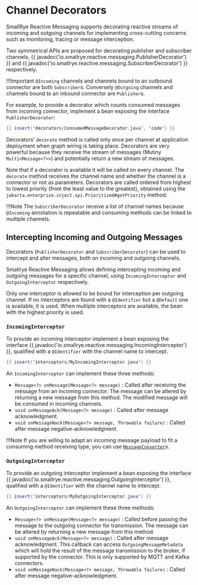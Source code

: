# Channel Decorators

SmallRye Reactive Messaging supports decorating reactive streams
of incoming and outgoing channels for implementing cross-cutting
concerns such as monitoring, tracing or message interception.

Two symmetrical APIs are proposed for decorating publisher and subscriber channels,
{{ javadoc('io.smallrye.reactive.messaging.PublisherDecorator') }}
and {{ javadoc('io.smallrye.reactive.messaging.SubscriberDecorator') }} respectively.

!!!Important
    `@Incoming` channels and channels bound to an outbound connector are both `Subscriber`s.
    Conversely `@Outgoing` channels and channels bound to an inbound connector are `Publisher`s.

For example, to provide a decorator which counts consumed messages from incoming connector,
implement a bean exposing the interface `PublisherDecorator`:

``` java
{{ insert('decorators/ConsumedMessageDecorator.java', 'code') }}
```

Decorators' `decorate` method is called only once per channel at application deployment when graph wiring is taking place.
Decorators are very powerful because they receive the stream of messages (Mutiny `Multi<Message<?>>`)
and potentially return a new stream of messages.

Note that if a decorator is available it will be called on every channel.
The `decorate` method receives the channel name and whether the channel is a connector or not as parameters.
Decorators are called ordered from highest to lowest priority (from the least value to the greatest),
obtained using the `jakarta.enterprise.inject.spi.Prioritized#getPriority` method.

!!!Note
    The `SubscriberDecorator` receive a list of channel names because `@Incoming` annotation is repeatable
    and consuming methods can be linked to multiple channels.

## Intercepting Incoming and Outgoing Messages

Decorators (`PublisherDecorator` and `SubscriberDecorator`) can be used to intercept and alter messages, both on incoming and outgoing channels.

Smallrye Reactive Messaging allows defining intercepting incoming and outgoing messages for a specific channel, using
`IncomingInterceptor` and `OutgoingInterceptor` respectively.

Only one interceptor is allowed to be bound for interception per outgoing channel.
If no interceptors are found with a `@Identifier` but a `@Default` one is available, it is used.
When multiple interceptors are available, the bean with the highest priority is used.

### `IncomingInterceptor`

To provide an incoming interceptor implement a bean exposing the interface {{ javadoc('io.smallrye.reactive.messaging.IncomingInterceptor') }}, qualified with a `@Identifier` with the channel name to intercept.

``` java
{{ insert('interceptors/MyIncomingInterceptor.java') }}
```

An `IncomingInterceptor` can implement these three methods:

- `Message<?> onMessage(Message<?> message)` : Called after receiving the message from an incoming connector.
  The message can be altered by returning a new message from this method. The modified message will be consumed in incoming channels.
- `void onMessageAck(Message<?> message)` : Called after message acknowledgment.
- `void onMessageNack(Message<?> message, Throwable failure)` : Called after message negative-acknowledgment.

!!!Note
    If you are willing to adapt an incoming message payload to fit a consuming method receiving type,
    you can use [`MessageConverter`](./converters)s.

### `OutgoingInterceptor`

To provide an outgoing interceptor implement a bean exposing the interface {{ javadoc('io.smallrye.reactive.messaging.OutgoingInterceptor') }}, qualified with a `@Identifier` with the channel name to intercept.

``` java
{{ insert('interceptors/MyOutgoingInterceptor.java') }}
```

An `OutgoingInterceptor` can implement these three methods:

- `Message<?> onMessage(Message<?> message)` : Called before passing the message to the outgoing connector for transmission.
The message can be altered by returning a new message from this method.
- `void onMessageAck(Message<?> message)` : Called after message acknowledgment.
This callback can access `OutgoingMessageMetadata` which will hold the result of the message transmission to the broker, if supported by the connector. This is only supported by MQTT and Kafka connectors.
- `void onMessageNack(Message<?> message, Throwable failure)` : Called after message negative-acknowledgment.
